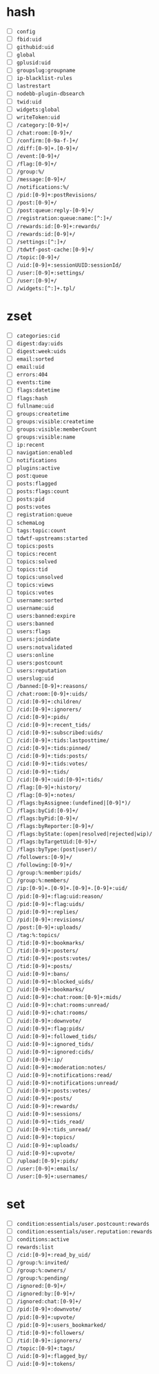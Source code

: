 # hash

- [ ] `config`
- [ ] `fbid:uid`
- [ ] `githubid:uid`
- [ ] `global`
- [ ] `gplusid:uid`
- [ ] `groupslug:groupname`
- [ ] `ip-blacklist-rules`
- [ ] `lastrestart`
- [ ] `nodebb-plugin-dbsearch`
- [ ] `twid:uid`
- [ ] `widgets:global`
- [ ] `writeToken:uid`
- [ ] `/category:[0-9]+/`
- [ ] `/chat:room:[0-9]+/`
- [ ] `/confirm:[0-9a-f-]+/`
- [ ] `/diff:[0-9]+.[0-9]+/`
- [ ] `/event:[0-9]+/`
- [ ] `/flag:[0-9]+/`
- [ ] `/group:%/`
- [ ] `/message:[0-9]+/`
- [ ] `/notifications:%/`
- [ ] `/pid:[0-9]+:postRevisions/`
- [ ] `/post:[0-9]+/`
- [ ] `/post:queue:reply-[0-9]+/`
- [ ] `/registration:queue:name:[^:]+/`
- [ ] `/rewards:id:[0-9]+:rewards/`
- [ ] `/rewards:id:[0-9]+/`
- [ ] `/settings:[^:]+/`
- [ ] `/tdwtf-post-cache:[0-9]+/`
- [ ] `/topic:[0-9]+/`
- [ ] `/uid:[0-9]+:sessionUUID:sessionId/`
- [ ] `/user:[0-9]+:settings/`
- [ ] `/user:[0-9]+/`
- [ ] `/widgets:[^:]+.tpl/`

# zset

- [ ] `categories:cid`
- [ ] `digest:day:uids`
- [ ] `digest:week:uids`
- [ ] `email:sorted`
- [ ] `email:uid`
- [ ] `errors:404`
- [ ] `events:time`
- [ ] `flags:datetime`
- [ ] `flags:hash`
- [ ] `fullname:uid`
- [ ] `groups:createtime`
- [ ] `groups:visible:createtime`
- [ ] `groups:visible:memberCount`
- [ ] `groups:visible:name`
- [ ] `ip:recent`
- [ ] `navigation:enabled`
- [ ] `notifications`
- [ ] `plugins:active`
- [ ] `post:queue`
- [ ] `posts:flagged`
- [ ] `posts:flags:count`
- [ ] `posts:pid`
- [ ] `posts:votes`
- [ ] `registration:queue`
- [ ] `schemaLog`
- [ ] `tags:topic:count`
- [ ] `tdwtf-upstreams:started`
- [ ] `topics:posts`
- [ ] `topics:recent`
- [ ] `topics:solved`
- [ ] `topics:tid`
- [ ] `topics:unsolved`
- [ ] `topics:views`
- [ ] `topics:votes`
- [ ] `username:sorted`
- [ ] `username:uid`
- [ ] `users:banned:expire`
- [ ] `users:banned`
- [ ] `users:flags`
- [ ] `users:joindate`
- [ ] `users:notvalidated`
- [ ] `users:online`
- [ ] `users:postcount`
- [ ] `users:reputation`
- [ ] `userslug:uid`
- [ ] `/banned:[0-9]+:reasons/`
- [ ] `/chat:room:[0-9]+:uids/`
- [ ] `/cid:[0-9]+:children/`
- [ ] `/cid:[0-9]+:ignorers/`
- [ ] `/cid:[0-9]+:pids/`
- [ ] `/cid:[0-9]+:recent_tids/`
- [ ] `/cid:[0-9]+:subscribed:uids/`
- [ ] `/cid:[0-9]+:tids:lastposttime/`
- [ ] `/cid:[0-9]+:tids:pinned/`
- [ ] `/cid:[0-9]+:tids:posts/`
- [ ] `/cid:[0-9]+:tids:votes/`
- [ ] `/cid:[0-9]+:tids/`
- [ ] `/cid:[0-9]+:uid:[0-9]+:tids/`
- [ ] `/flag:[0-9]+:history/`
- [ ] `/flag:[0-9]+:notes/`
- [ ] `/flags:byAssignee:(undefined|[0-9]*)/`
- [ ] `/flags:byCid:[0-9]+/`
- [ ] `/flags:byPid:[0-9]+/`
- [ ] `/flags:byReporter:[0-9]+/`
- [ ] `/flags:byState:(open|resolved|rejected|wip)/`
- [ ] `/flags:byTargetUid:[0-9]+/`
- [ ] `/flags:byType:(post|user)/`
- [ ] `/followers:[0-9]+/`
- [ ] `/following:[0-9]+/`
- [ ] `/group:%:member:pids/`
- [ ] `/group:%:members/`
- [ ] `/ip:[0-9]+.[0-9]+.[0-9]+.[0-9]+:uid/`
- [ ] `/pid:[0-9]+:flag:uid:reason/`
- [ ] `/pid:[0-9]+:flag:uids/`
- [ ] `/pid:[0-9]+:replies/`
- [ ] `/pid:[0-9]+:revisions/`
- [ ] `/post:[0-9]+:uploads/`
- [ ] `/tag:%:topics/`
- [ ] `/tid:[0-9]+:bookmarks/`
- [ ] `/tid:[0-9]+:posters/`
- [ ] `/tid:[0-9]+:posts:votes/`
- [ ] `/tid:[0-9]+:posts/`
- [ ] `/uid:[0-9]+:bans/`
- [ ] `/uid:[0-9]+:blocked_uids/`
- [ ] `/uid:[0-9]+:bookmarks/`
- [ ] `/uid:[0-9]+:chat:room:[0-9]+:mids/`
- [ ] `/uid:[0-9]+:chat:rooms:unread/`
- [ ] `/uid:[0-9]+:chat:rooms/`
- [ ] `/uid:[0-9]+:downvote/`
- [ ] `/uid:[0-9]+:flag:pids/`
- [ ] `/uid:[0-9]+:followed_tids/`
- [ ] `/uid:[0-9]+:ignored_tids/`
- [ ] `/uid:[0-9]+:ignored:cids/`
- [ ] `/uid:[0-9]+:ip/`
- [ ] `/uid:[0-9]+:moderation:notes/`
- [ ] `/uid:[0-9]+:notifications:read/`
- [ ] `/uid:[0-9]+:notifications:unread/`
- [ ] `/uid:[0-9]+:posts:votes/`
- [ ] `/uid:[0-9]+:posts/`
- [ ] `/uid:[0-9]+:rewards/`
- [ ] `/uid:[0-9]+:sessions/`
- [ ] `/uid:[0-9]+:tids_read/`
- [ ] `/uid:[0-9]+:tids_unread/`
- [ ] `/uid:[0-9]+:topics/`
- [ ] `/uid:[0-9]+:uploads/`
- [ ] `/uid:[0-9]+:upvote/`
- [ ] `/upload:[0-9]+:pids/`
- [ ] `/user:[0-9]+:emails/`
- [ ] `/user:[0-9]+:usernames/`

# set

- [ ] `condition:essentials/user.postcount:rewards`
- [ ] `condition:essentials/user.reputation:rewards`
- [ ] `conditions:active`
- [ ] `rewards:list`
- [ ] `/cid:[0-9]+:read_by_uid/`
- [ ] `/group:%:invited/`
- [ ] `/group:%:owners/`
- [ ] `/group:%:pending/`
- [ ] `/ignored:[0-9]+/`
- [ ] `/ignored:by:[0-9]+/`
- [ ] `/ignored:chat:[0-9]+/`
- [ ] `/pid:[0-9]+:downvote/`
- [ ] `/pid:[0-9]+:upvote/`
- [ ] `/pid:[0-9]+:users_bookmarked/`
- [ ] `/tid:[0-9]+:followers/`
- [ ] `/tid:[0-9]+:ignorers/`
- [ ] `/topic:[0-9]+:tags/`
- [ ] `/uid:[0-9]+:flagged_by/`
- [ ] `/uid:[0-9]+:tokens/`
